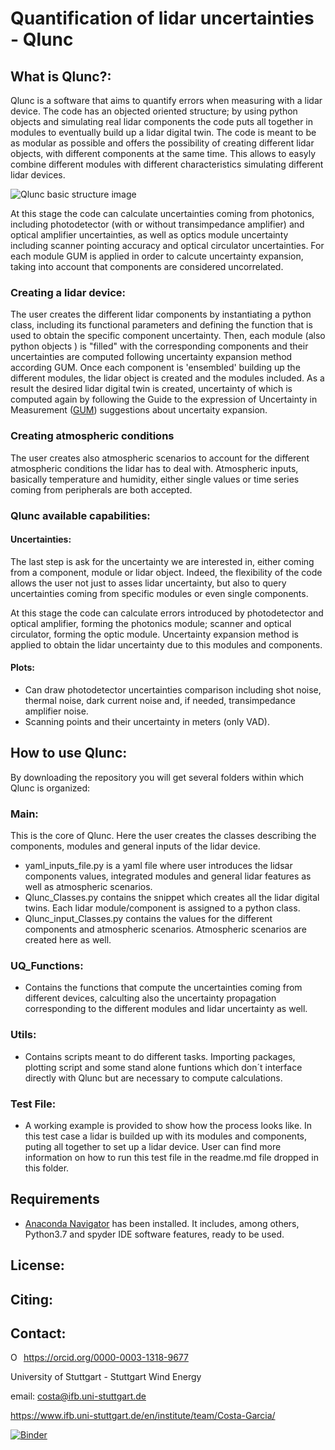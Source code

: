 # **Quantification of lidar uncertainties - Qlunc**

## What is Qlunc?:
Qlunc is a software that aims to quantify errors when measuring with a lidar device. The code has an objected oriented structure; by using python objects and simulating real lidar components the code puts all together in modules to eventually build up a lidar digital twin. The code is meant to be as modular as possible and offers the possibility of creating different lidar objects, with different components at the same time. This allows to easyly combine different modules with different characteristics simulating different lidar devices.

![Qlunc basic structure image](https://github.com/PacoCosta/Qlunc/blob/Qlunc-V0.9/Pictures_repo_/Qlunc_GralStructure.JPG)

At this stage the code can calculate uncertainties coming from photonics, including photodetector (with or without transimpedance amplifier) and optical amplifier uncertainties, as well as optics module uncertainty including scanner pointing accuracy and optical circulator uncertainties. For each module GUM is applied in order to calcute uncertainty expansion, taking into account that components are considered uncorrelated. 

### Creating a lidar device:

The user creates the different lidar components by instantiating a python class, including its functional parameters and defining the function that is used to obtain the specific component uncertainty. Then, each module (also python objects ) is "filled" with the corresponding components and their uncertainties are computed following uncertainty expansion method according GUM. Once each component is 'ensembled' building up the different modules, the lidar object is created and the modules included. As a result the desired lidar digital twin is created, uncertainty of which is computed again by following the Guide to the expression of Uncertainty in Measurement ([GUM](https://www.bipm.org/utils/common/documents/jcgm/JCGM_100_2008_E.pdf)) suggestions about uncertaity expansion.

### Creating atmospheric conditions
The user creates also atmospheric scenarios to account for the different atmospheric conditions the lidar has to deal with. Atmospheric inputs, basically temperature 
and humidity, either single values or time series coming from peripherals are both accepted.

### Qlunc available capabilities:

#### Uncertainties:
The last step is ask for the uncertainty we are interested in, either coming from a component, module or lidar object. Indeed, the flexibility of the code allows the 
user not just to asses lidar uncertainty,  but also to query uncertainties coming from specific modules or even single components.

At this stage the code can calculate errors introduced by photodetector and optical amplifier, forming the photonics module; scanner and optical circulator, forming the optic module. Uncertainty expansion method is applied to obtain the lidar uncertainty due to this modules and components.

#### Plots: 
 - Can draw photodetector uncertainties comparison including shot noise, thermal noise, dark current noise and, if needed, transimpedance amplifier noise.
 - Scanning points and their uncertainty in meters (only VAD).

## How to use Qlunc:
By downloading the repository you will get several folders within which Qlunc is organized:
### Main:
This is the core of Qlunc. Here the user creates the classes describing the components, modules and general inputs of the lidar device.
 - yaml_inputs_file.py is a yaml file where user introduces the lidsar components values, integrated modules and general lidar features as well as atmospheric scenarios.
 - Qlunc_Classes.py contains the snippet which creates all the lidar digital twins. Each lidar module/component is assigned to a python class.
 - Qlunc_input_Classes.py contains the values for the different components and atmospheric scenarios. Atmospheric scenarios are created here as well.
### UQ_Functions: 
 - Contains the functions that compute the uncertainties coming from different devices, calculting also the uncertainty propagation corresponding to the different      modules and lidar uncertainty as well.
### Utils:
 - Contains scripts meant to do different tasks. Importing packages, plotting script and some stand alone funtions which don´t interface directly with Qlunc but are necessary to compute calculations.
###  Test File:
 - A working example is provided to show how the process looks like. In this test case a lidar is builded up with its modules and components, puting all together to set up a lidar device. User can find more information on how to run this test file in the readme.md file dropped in this folder.

## Requirements
 - [Anaconda Navigator](https://www.anaconda.com/products/individual) has been installed. It includes, among others, Python3.7 and spyder IDE software features, ready to be used. 
 
## License:

## Citing:

## Contact:

<div itemscope itemtype="https://schema.org/Person"><a itemprop="sameAs" content="https://orcid.org/0000-0003-1318-9677" href="https://orcid.org/0000-0003-1318-9677" target="orcid.widget" rel="me noopener noreferrer" style="vertical-align:top;"><img src="https://orcid.org/sites/default/files/images/orcid_16x16.png" style="width:1em;margin-right:.5em;" alt="ORCID iD icon">https://orcid.org/0000-0003-1318-9677</a></div>

 University of Stuttgart - Stuttgart Wind Energy
 
 email: costa@ifb.uni-stuttgart.de
 
 https://www.ifb.uni-stuttgart.de/en/institute/team/Costa-Garcia/

 
[![Binder](https://mybinder.org/badge_logo.svg)](https://mybinder.org/v2/gh/PacoCosta/Qlunc/Qlunc-V0.9?filepath=Main%2FQlunc_NoteBook_WorkingExample.ipynb)
